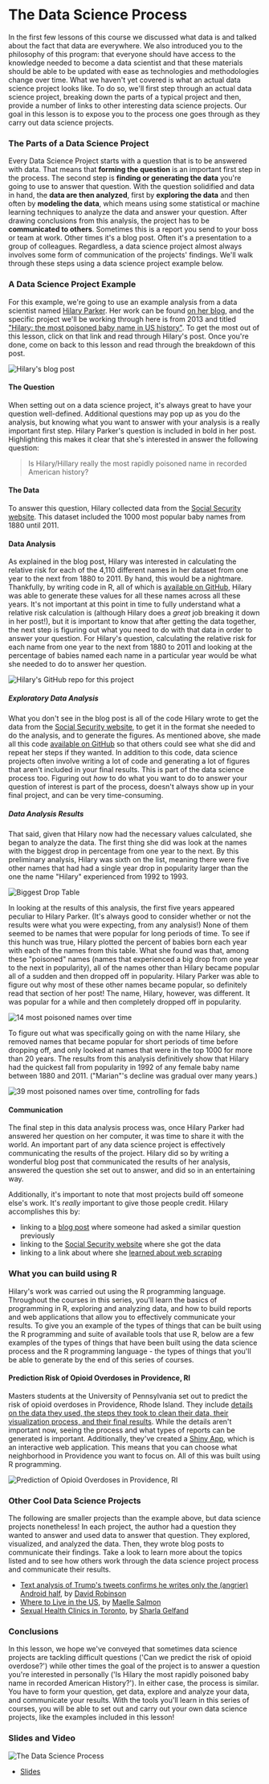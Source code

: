



# The Data Science Process

In the first few lessons of this course we discussed what data is and talked about the fact that data are everywhere. We also introduced you to the philosophy of this program: that everyone should have access to the knowledge needed to become a data scientist and that these materials should be able to be updated with ease as technologies and methodologies change over time. What we haven't yet covered is what an actual data science project looks like. To do so, we'll first step through an actual data science project, breaking down the parts of a typical project and then, provide a number of links to other interesting data science projects. Our goal in this lesson is to expose you to the process one goes through as they carry out data science projects.

### The Parts of a Data Science Project

Every Data Science Project starts with a question that is to be answered with data. That means that **forming the question** is an important first step in the process. The second step is **finding or generating the data** you're going to use to answer that question. With the question solidified and data in hand, the **data are then analyzed**, first by **exploring the data** and then often by **modeling the data**, which means using some statistical or machine learning techniques to analyze the data and answer your question. After drawing conclusions from this analysis, the project has to be **communicated to others**. Sometimes this is a report you send to your boss or team at work. Other times it's a blog post. Often it's a presentation to a group of colleagues. Regardless, a data science project almost always involves some form of communication of the projects' findings. We'll walk through these steps using a data science project example below.

### A Data Science Project Example

For this example, we're going to use an example analysis from a data scientist named [Hilary Parker](https://hilaryparker.com/about-hilary-parker/). Her work can be found [on her blog](https://hilaryparker.com), and the specific project we'll be working through here is from 2013 and titled ["Hilary: the most poisoned baby name in US history"](https://hilaryparker.com/2013/01/30/hilary-the-most-poisoned-baby-name-in-us-history/). To get the most out of this lesson, click on that link and read through Hilary's post. Once you're done, come on back to this lesson and read through the breakdown of this post.


![Hilary's blog post](https://docs.google.com/presentation/d/1SNT3SYuWJhjRYx7VmyFKWkuxESEx5THt-mWJ7Mx5Cr8/export/png?id=1SNT3SYuWJhjRYx7VmyFKWkuxESEx5THt-mWJ7Mx5Cr8&pageid=g39818b4900_0_0)

#### The Question

When setting out on a data science project, it's always great to have your question well-defined. Additional questions may pop up as you do the analysis, but knowing what you want to answer with your analysis is a really important first step. Hilary Parker's question is included in bold in her post. Highlighting this makes it clear that she's interested in answer the following question:

> Is Hilary/Hillary really the most rapidly poisoned name in recorded American history?

#### The Data

To answer this question, Hilary collected data from the [Social Security website](https://www.ssa.gov/OACT/babynames/). This dataset included the 1000 most popular baby names from 1880 until 2011.

#### Data Analysis

As explained in the blog post, Hilary was interested in calculating the relative risk for each of the 4,110 different names in her dataset from one year to the next from 1880 to 2011. By hand, this would be a nightmare. Thankfully, by writing code in R, all of which is [available on GitHub](https://github.com/hilaryparker/names), Hilary was able to generate these values for all these names across all these years. It's not important at this point in time to fully understand what a relative risk calculation is (although Hilary does a *great* job breaking it down in her post!), but it is important to know that after getting the data together, the next step is figuring out what you need to do with that data in order to answer your question. For Hilary's question, calculating the relative risk for each name from one year to the next from 1880 to 2011 and looking at the percentage of babies named each name in a particular year would be what she needed to do to answer her question.


![Hilary's GitHub repo for this project](https://docs.google.com/presentation/d/1SNT3SYuWJhjRYx7VmyFKWkuxESEx5THt-mWJ7Mx5Cr8/export/png?id=1SNT3SYuWJhjRYx7VmyFKWkuxESEx5THt-mWJ7Mx5Cr8&pageid=g39818b4900_0_32)

##### Exploratory Data Analysis

What you don't see in the blog post is all of the code Hilary wrote to get the data from the [Social Security website](https://www.ssa.gov/OACT/babynames/), to get it in the format she needed to do the analysis, and to generate the figures. As mentioned above, she made all this code [available on GitHub](https://github.com/hilaryparker/names) so that others could see what she did and repeat her steps if they wanted. In addition to this code, data science projects often involve writing a lot of code and generating a lot of figures that aren't included in your final results. This is part of the data science process too. Figuring out *how* to do what you want to do to answer your question of interest is part of the process, doesn't always show up in your final project, and can be very time-consuming.

##### Data Analysis Results

That said, given that Hilary now had the necessary values calculated, she began to analyze the data. The first thing she did was look at the names with the biggest drop in percentage from one year to the next. By this preliminary analysis, Hilary was sixth on the list, meaning there were five other names that had had a single year drop in popularity larger than the one the name "Hilary" experienced from 1992 to 1993.


![Biggest Drop Table](https://docs.google.com/presentation/d/1SNT3SYuWJhjRYx7VmyFKWkuxESEx5THt-mWJ7Mx5Cr8/export/png?id=1SNT3SYuWJhjRYx7VmyFKWkuxESEx5THt-mWJ7Mx5Cr8&pageid=g39818b4900_0_36)

In looking at the results of this analysis, the first five years appeared peculiar to Hilary Parker. (It's always good to consider whether or not the results were what you were expecting, from any analysis!) None of them seemed to be names that were popular for long periods of time. To see if this hunch was true, Hilary plotted the percent of babies born each year with each of the names from this table. What she found was that, among these "poisoned" names (names that experienced a big drop from one year to the next in popularity), all of the names other than Hilary became popular all of a sudden and then dropped off in popularity. Hilary Parker was able to figure out why most of these other names became popular, so definitely read that section of her post! The name, Hilary, however, was different. It was popular for a while and then completely dropped off in popularity.


![14 most poisoned names over time](https://docs.google.com/presentation/d/1SNT3SYuWJhjRYx7VmyFKWkuxESEx5THt-mWJ7Mx5Cr8/export/png?id=1SNT3SYuWJhjRYx7VmyFKWkuxESEx5THt-mWJ7Mx5Cr8&pageid=g39818b4900_0_47)

To figure out what was specifically going on with the name Hilary, she removed names that became popular for short periods of time before dropping off, and only looked at names that were in the top 1000 for more than 20 years. The results from this analysis definitively show that Hilary had the quickest fall from popularity in 1992 of any female baby name between 1880 and 2011. ("Marian"'s decline was gradual over many years.)


![39 most poisoned names over time, controlling for fads](https://docs.google.com/presentation/d/1SNT3SYuWJhjRYx7VmyFKWkuxESEx5THt-mWJ7Mx5Cr8/export/png?id=1SNT3SYuWJhjRYx7VmyFKWkuxESEx5THt-mWJ7Mx5Cr8&pageid=g39818b4900_0_53)

#### Communication

The final step in this data analysis process was, once Hilary Parker had answered her question on her computer, it was time to share it with the world. An important part of any data science project is effectively communicating the results of the project. Hilary did so by writing a wonderful blog post that communicated the results of her analysis, answered the question she set out to answer, and did so in an entertaining way.

Additionally, it's important to note that most projects build off someone else's work. It's *really* important to give those people credit. Hilary accomplishes this by:

* linking to a [blog post](http://stuartbuck.blogspot.com/2003/09/hillary-is-most-poisoned-baby-name-in.html) where someone had asked a similar question previously
* linking to the [Social Security website](https://www.ssa.gov/OACT/babynames/) where she got the data
* linking to a link about where she [learned about web scraping](http://syntaxi.net/2013/01/20/storyboard/)



### What you can build using R

Hilary's work was carried out using the R programming language. Throughout the courses in this series, you'll learn the basics of programming in R, exploring and analyzing data, and how to build reports and web applications that allow you to effectively communicate your results. To give you an example of the types of things that can be built using the R programming and suite of available tools that use R, below are a few examples of the types of things that have been built using the data science process and the R programming language - the types of things that you'll be able to generate by the end of this series of courses.

#### Prediction Risk of Opioid Overdoses in Providence, RI

Masters students at the University of Pennsylvania set out to predict the risk of opioid overdoses in Providence, Rhode Island. They include [details on the data they used, the steps they took to clean their data, their visualization process, and their final results](https://pennmusa.github.io/MUSA_801.io/project_5/index.html). While the details aren't important now, seeing the process and what types of reports can be generated is important. Additionally, they've created a [Shiny App](https://jordanbutz.shinyapps.io/directory/), which is an interactive web application. This means that you can choose what neighborhood in Providence you want to focus on. All of this was built using R programming.


![Prediction of Opioid Overdoses in Providence, RI](https://docs.google.com/presentation/d/1SNT3SYuWJhjRYx7VmyFKWkuxESEx5THt-mWJ7Mx5Cr8/export/png?id=1SNT3SYuWJhjRYx7VmyFKWkuxESEx5THt-mWJ7Mx5Cr8&pageid=g39818b4900_0_93)

### Other Cool Data Science Projects

The following are smaller projects than the example above, but data science projects nonetheless! In each project, the author had a question they wanted to answer and used data to answer that question. They explored, visualized, and analyzed the data. Then, they wrote blog posts to communicate their findings. Take a look to learn more about the topics listed and to see how others work through the data science project process and communicate their results.

* [Text analysis of Trump's tweets confirms he writes only the (angrier) Android half](http://varianceexplained.org/r/trump-tweets/), by [David Robinson](http://varianceexplained.org/about/)
* [Where to Live in the US](http://www.masalmon.eu/2017/11/16/wheretoliveus/), by [Maelle Salmon](https://masalmon.eu/)
* [Sexual Health Clinics in Toronto](https://sharlagelfand.netlify.com/posts/tidying-toronto-open-data/), by [Sharla Gelfand](https://sharlagelfand.netlify.com/about/)

### Conclusions

In this lesson, we hope we've conveyed that sometimes data science projects are tackling difficult questions ('Can we predict the risk of opioid overdose?') while other times the goal of the project is to answer a question you're interested in personally ('Is Hilary the most rapidly poisoned baby name in recorded American History?'). In either case, the process is similar. You have to form your question, get data, explore and analyze your data, and communicate your results. With the tools you'll learn in this series of courses, you will be able to set out and carry out your own data science projects, like the examples included in this lesson!


### Slides and Video

![The Data Science Process](https://youtu.be/UQ1f8O-PqXw)

* [Slides](https://docs.google.com/presentation/d/1SNT3SYuWJhjRYx7VmyFKWkuxESEx5THt-mWJ7Mx5Cr8/edit?usp=sharing)
